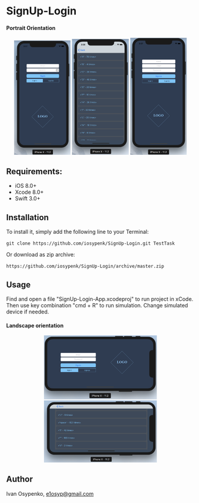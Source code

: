 # SignUp-Login


#### Portrait Orientation

<div align="center">
  <img src="https://github.com/iosypenk/SignUp-Login/blob/master/Screenshots/101.png" width="30%" />
  <img src="https://github.com/iosypenk/SignUp-Login/blob/master/Screenshots/103.png" width="30%" />
  <img src="https://github.com/iosypenk/SignUp-Login/blob/master/Screenshots/102.png" width="30%" /> 
</div>

## Requirements:

- iOS 8.0+
- Xcode 8.0+
- Swift 3.0+

## Installation

To install it, simply add the following line to your Terminal:

```
git clone https://github.com/iosypenk/SignUp-Login.git TestTask
```
Or download as zip archive:
```
https://github.com/iosypenk/SignUp-Login/archive/master.zip
```
## Usage

Find and open a file "SignUp-Login-App.xcodeproj" to run project in xCode.
Then use key combination "cmd + R" to run simulation. Change simulated device if needed.

#### Landscape orientation
<div align="center">
 <img src="https://github.com/iosypenk/SignUp-Login/blob/master/Screenshots/201.png" width="60%" />
 <img src="https://github.com/iosypenk/SignUp-Login/blob/master/Screenshots/202.png" width="60%" />

</div>

## Author

Ivan Osypenko, e1osyp@gmail.com
